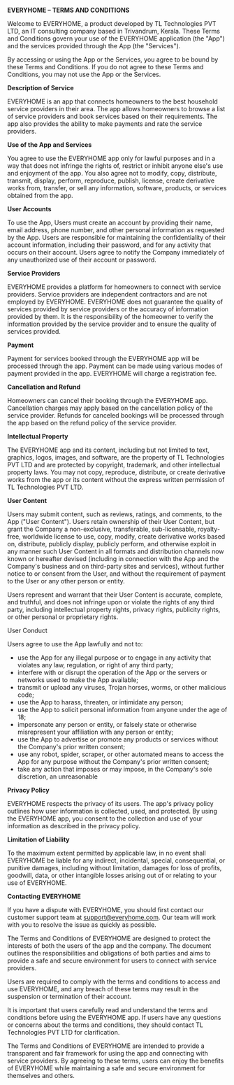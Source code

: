 ﻿**EVERYHOME – TERMS AND CONDITIONS**

Welcome to EVERYHOME, a product developed by TL Technologies PVT LTD, an IT consulting company based in Trivandrum, Kerala. These Terms and Conditions govern your use of the EVERYHOME application (the "App") and the services provided through the App (the "Services"). 

By accessing or using the App or the Services, you agree to be bound by these Terms and Conditions. If you do not agree to these Terms and Conditions, you may not use the App or the Services.

**Description of Service**

EVERYHOME is an app that connects homeowners to the best household service providers in their area. The app allows homeowners to browse a list of service providers and book services based on their requirements. The app also provides the ability to make payments and rate the service providers.

**Use of the App and Services**

You agree to use the EVERYHOME app only for lawful purposes and in a way that does not infringe the rights of, restrict or inhibit anyone else's use and enjoyment of the app. You also agree not to modify, copy, distribute, transmit, display, perform, reproduce, publish, license, create derivative works from, transfer, or sell any information, software, products, or services obtained from the app.

**User Accounts**

To use the App, Users must create an account by providing their name, email address, phone number, and other personal information as requested by the App. Users are responsible for maintaining the confidentiality of their account information, including their password, and for any activity that occurs on their account. Users agree to notify the Company immediately of any unauthorized use of their account or password.

**Service Providers**

EVERYHOME provides a platform for homeowners to connect with service providers. Service providers are independent contractors and are not employed by EVERYHOME. EVERYHOME does not guarantee the quality of services provided by service providers or the accuracy of information provided by them. It is the responsibility of the homeowner to verify the information provided by the service provider and to ensure the quality of services provided.

**Payment**

Payment for services booked through the EVERYHOME app will be processed through the app. Payment can be made using various modes of payment provided in the app. EVERYHOME will charge a registration fee. 

**Cancellation and Refund**

Homeowners can cancel their booking through the EVERYHOME app. Cancellation charges may apply based on the cancellation policy of the service provider. Refunds for canceled bookings will be processed through the app based on the refund policy of the service provider.

**Intellectual Property**

The EVERYHOME app and its content, including but not limited to text, graphics, logos, images, and software, are the property of TL Technologies PVT LTD and are protected by copyright, trademark, and other intellectual property laws. You may not copy, reproduce, distribute, or create derivative works from the app or its content without the express written permission of TL Technologies PVT LTD.

**User Content**

Users may submit content, such as reviews, ratings, and comments, to the App ("User Content"). Users retain ownership of their User Content, but grant the Company a non-exclusive, transferable, sub-licensable, royalty-free, worldwide license to use, copy, modify, create derivative works based on, distribute, publicly display, publicly perform, and otherwise exploit in any manner such User Content in all formats and distribution channels now known or hereafter devised (including in connection with the App and the Company's business and on third-party sites and services), without further notice to or consent from the User, and without the requirement of payment to the User or any other person or entity.

Users represent and warrant that their User Content is accurate, complete, and truthful, and does not infringe upon or violate the rights of any third party, including intellectual property rights, privacy rights, publicity rights, or other personal or proprietary rights.

User Conduct

Users agree to use the App lawfully and not to:

- use the App for any illegal purpose or to engage in any activity that violates any law, regulation, or right of any third party;
- interfere with or disrupt the operation of the App or the servers or networks used to make the App available;
- transmit or upload any viruses, Trojan horses, worms, or other malicious code;
- use the App to harass, threaten, or intimidate any person;
- use the App to solicit personal information from anyone under the age of 18;
- impersonate any person or entity, or falsely state or otherwise misrepresent your affiliation with any person or entity;
- use the App to advertise or promote any products or services without the Company's prior written consent;
- use any robot, spider, scraper, or other automated means to access the App for any purpose without the Company's prior written consent;
- take any action that imposes or may impose, in the Company's sole discretion, an unreasonable

**Privacy Policy**

EVERYHOME respects the privacy of its users. The app's privacy policy outlines how user information is collected, used, and protected. By using the EVERYHOME app, you consent to the collection and use of your information as described in the privacy policy.

**Limitation of Liability**

To the maximum extent permitted by applicable law, in no event shall EVERYHOME be liable for any indirect, incidental, special, consequential, or punitive damages, including without limitation, damages for loss of profits, goodwill, data, or other intangible losses arising out of or relating to your use of EVERYHOME. 

**Contacting EVERYHOME**

If you have a dispute with EVERYHOME, you should first contact our customer support team at support@everyhome.com. Our team will work with you to resolve the issue as quickly as possible.

The Terms and Conditions of EVERYHOME are designed to protect the interests of both the users of the app and the company. The document outlines the responsibilities and obligations of both parties and aims to provide a safe and secure environment for users to connect with service providers.

Users are required to comply with the terms and conditions to access and use EVERYHOME, and any breach of these terms may result in the suspension or termination of their account.

It is important that users carefully read and understand the terms and conditions before using the EVERYHOME app. If users have any questions or concerns about the terms and conditions, they should contact TL Technologies PVT LTD for clarification.

The Terms and Conditions of EVERYHOME are intended to provide a transparent and fair framework for using the app and connecting with service providers. By agreeing to these terms, users can enjoy the benefits of EVERYHOME while maintaining a safe and secure environment for themselves and others.

